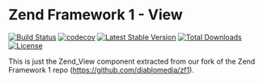 Zend Framework 1 - View
============================
[![Build Status](https://travis-ci.org/diablomedia/zf1-view.svg?branch=master)](https://travis-ci.org/diablomedia/zf1-view)
[![codecov](https://codecov.io/gh/diablomedia/zf1-view/branch/master/graph/badge.svg)](https://codecov.io/gh/diablomedia/zf1-view)
[![Latest Stable Version](https://poser.pugx.org/diablomedia/zendframework1-view/v/stable)](https://packagist.org/packages/diablomedia/zendframework1-view)
[![Total Downloads](https://poser.pugx.org/diablomedia/zendframework1-view/downloads)](https://packagist.org/packages/diablomedia/zendframework1-view)
[![License](https://poser.pugx.org/diablomedia/zendframework1-view/license)](https://packagist.org/packages/diablomedia/zendframework1-view)

This is just the Zend_View component extracted from our fork of the Zend Framework 1 repo (https://github.com/diablomedia/zf1).
